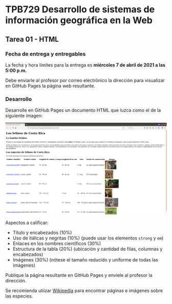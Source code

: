 # TPB729 Desarrollo de sistemas de información geográfica en la Web
## Tarea 01 - HTML

### Fecha de entrega y entregables
La fecha y hora límites para la entrega es **miércoles 7 de abril de 2021 a las 5:00 p.m.**

Debe enviarle al profesor por correo electrónico la dirección para visualizar en GitHub Pages la página web resultante.

### Desarrollo
Desarrolle en GitHub Pages un documento HTML que luzca como el de la siguiente imagen:

<img src="img/tarea01.png">

Aspectos a calificar:

- Título y encabezados (10%)
- Uso de itálicas y negritas (10%) (puede usar los elementos ```strong``` y ```em```)
- Enlaces en los nombres científicos (30%)
- Estructura de la tabla (20%) (ubicación y cantidad de filas, columnas y encabezados)
- Imágenes (30%) (nótese el tamaño reducido y uniforme de todas las imágenes)

Publique la página resultante en GitHub Pages y envíele al profesor la dirección.

Se recomienda utiizar [Wikipedia](https://es.wikipedia.org/) para encontrar páginas e imágenes sobre las especies.
